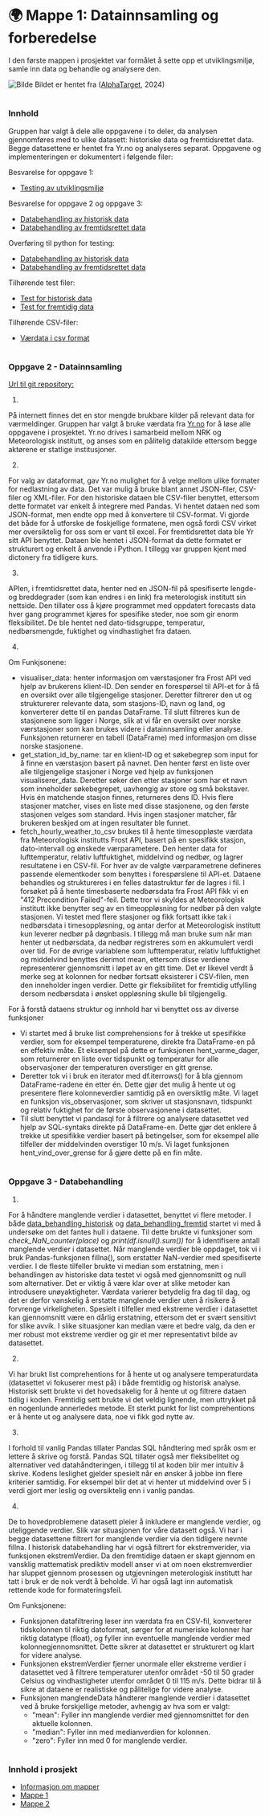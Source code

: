 
# 🌍 Mappe 1: Datainnsamling og forberedelse
I den første mappen i prosjektet var formålet å sette opp et utviklingsmiljø, samle inn data og behandle og analysere den. 

![Bilde](/resources/Bilde2.webp)
Bildet er hentet fra ([AlphaTarget](https://alphatarget.com/resources/a-primer-on-artificial-intelligence/), 2024)



#
### Innhold 
Gruppen har valgt å dele alle oppgavene i to deler, da analysen gjennomføres med to ulike datasett: historiske data og fremtidsrettet data. Begge datasettene er hentet fra Yr.no og analyseres separat. Oppgavene og implementeringen er dokumentert i følgende filer: 

Besvarelse for oppgave 1:
- [Testing av utviklingsmiljø](/src/mappe1/utviklingsmiljø.ipynb)

Besvarelse for oppgave 2 og oppgave 3:
- [Databehandling av historisk data](/src/mappe1/data_behandling_historisk.ipynb)
- [Databehandling av fremtidsrettet data](/src/mappe1/data_behandling_fremtid.ipynb)

Overføring til python for testing:
- [Databehandling av historisk data](/src/mappe1/API_historisk.py)
- [Databehandling av fremtidsrettet data](/src/mappe1/API_fremtid.py)

Tilhørende test filer:
- [Test for historisk data](/tests/test_APIhistorisk.py)
- [Test for fremtidig data](/tests/test_APIfremtid.py)

Tilhørende CSV-filer:
- [Værdata i csv format](/data/weather_data.csv)




#
### Oppgave 2 - Datainnsamling

[Url til git repository:](https://github.com/nhstorbe/Prosjekt-Anvendt-)

1) 
På internett finnes det en stor mengde brukbare kilder på relevant data for værmeldinger. Gruppen har valgt å bruke værdata fra [Yr.no](https://hjelp.yr.no/hc/no/articles/206550539-Om-Yr) for å løse alle oppgavene i prosjektet. Yr.no drives i samarbeid mellom NRK og Meteorologisk institutt, og anses som en pålitelig datakilde ettersom begge aktørene er statlige institusjoner. 

2) 
For valg av dataformat, gav Yr.no mulighet for å velge mellom ulike formater for nedlastning av data. Det var mulig å bruke blant annet JSON-filer, CSV-filer og XML-filer. For den historiske dataen ble CSV-filer benyttet, ettersom dette formatet var enkelt å integrere med Pandas. Vi hentet dataen ned som JSON-format, men endte opp med å konvertere til CSV-format. Vi gjorde det både for å utforske de foskjellige formatene, men også fordi CSV virket mer oversiktelig for oss som er vant til excel. 
For fremtidsrettet data ble Yr sitt API benyttet. Dataen ble hentet i JSON-format da dette formatet er strukturert og enkelt å anvende i Python. I tillegg var gruppen kjent med dictonery fra tidligere kurs. 

3) 
APIen, i fremtidsrettet data, henter ned en JSON-fil på spesifiserte lengde- og breddegrader (som kan endres i en link) fra meterologisk institutt sin nettside. Den tillater oss å kjøre programmet med oppdatert forecasts data hver gang programmet kjøres for spesifike steder, noe som gir enorm fleksibilitet. De ble hentet ned dato-tidsgruppe, temperatur, nedbørsmengde, fuktighet og vindhastighet fra dataen. 

4) 
Om Funkjsonene:
- visualiser_data: henter informasjon om værstasjoner fra Frost API ved hjelp av brukerens klient-ID. Den sender en forespørsel til API-et for å få en oversikt over alle tilgjengelige stasjoner. Deretter filtrerer den ut og strukturerer relevante data, som stasjons-ID, navn og land, og konverterer dette til en pandas DataFrame. Til slutt filtreres kun de stasjonene som ligger i Norge, slik at vi får en oversikt over norske værstasjoner som kan brukes videre i datainnsamling eller analyse. Funksjonen returnerer en tabell (DataFrame) med informasjon om disse norske stasjonene.
- get_station_id_by_name: tar en klient-ID og et søkebegrep som input for å finne en værstasjon basert på navnet. Den henter først en liste over alle tilgjengelige stasjoner i Norge ved hjelp av funksjonen visualiserer_data. Deretter søker den etter stasjoner som har et navn som inneholder søkebegrepet, uavhengig av store og små bokstaver. Hvis én matchende stasjon finnes, returneres dens ID. Hvis flere stasjoner matcher, vises en liste med disse stasjonene, og den første stasjonen velges som standard. Hvis ingen stasjoner matcher, får brukeren beskjed om at ingen resultater ble funnet.
- fetch_hourly_weather_to_csv brukes til å hente timesoppløste værdata fra Meteorologisk institutts Frost API, basert på en spesifikk stasjon, dato-intervall og ønskede værparametere. Den henter data for lufttemperatur, relativ luftfuktighet, middelvind og nedbør, og lagrer resultatene i en CSV-fil. For hver av de valgte værparametrene defineres passende elementkoder som benyttes i forespørslene til API-et. Dataene behandles og struktureres i en felles datastruktur før de lagres i fil.
I forsøket på å hente timesbaserte nedbørsdata fra Frost API fikk vi en "412 Precondition Failed"-feil. Dette tror vi skyldes at Meteorologisk institutt ikke benytter seg av en timeoppløsning for nedbør på den valgte stasjonen. Vi testet med flere stasjoner og fikk fortsatt ikke tak i nedbørsdata i timesoppløsning, og antar derfor at Meteorologisk institutt kun leverer nedbør på døgnbasis. I tillegg må man bruke sum når man henter ut nedbørsdata, da nedbør registreres som en akkumulert verdi over tid. For de øvrige variablene som lufttemperatur, relativ luftfuktighet og middelvind benyttes derimot mean, ettersom disse verdiene representerer gjennomsnitt i løpet av en gitt time. Det er likevel verdt å merke seg at kolonnen for nedbør fortsatt eksisterer i CSV-filen, men den inneholder ingen verdier. Dette gir fleksibilitet for fremtidig utfylling dersom nedbørsdata i ønsket oppløsning skulle bli tilgjengelig.

For å forstå dataens struktur og innhold har vi benyttet oss av diverse funksjoner 
- Vi startet med å bruke list comprehensions for å trekke ut spesifikke verdier, som for eksempel temperaturene, direkte fra DataFrame-en på en effektiv måte. Et eksempel på dette er funksjonen hent_varme_dager, som returnerer en liste over tidspunkt og temperatur for alle observasjoner der temperaturen overstiger en gitt grense.
- Deretter tok vi i bruk en iterator med df.iterrows() for å bla gjennom DataFrame-radene én etter én. Dette gjør det mulig å hente ut og presentere flere kolonneverdier samtidig på en oversiktlig måte. Vi laget en funksjon vis_observasjoner, som skriver ut stasjonsnavn, tidspunkt og relativ fuktighet for de første observasjonene i datasettet.
- Til slutt benyttet vi pandasql for å filtrere og analysere datasettet ved hjelp av SQL-syntaks direkte på DataFrame-en. Dette gjør det enklere å trekke ut spesifikke verdier basert på betingelser, som for eksempel alle tilfeller der middelvinden overstiger 10 m/s. Vi laget funksjonen hent_vind_over_grense for å gjøre dette på en fin måte.
 
#
### Oppgave 3 - Databehandling
1) 
For å håndtere manglende verdier i datasettet, benyttet vi flere metoder. I både [data_behandling_historisk](/src/Mappe%201/data_behandling_historisk.ipynb) og [data_behandling_fremtid](/src/Mappe%201/data_behandling_fremtid.ipynb) startet vi med å undersøke om det fantes hull i dataene. Til dette brukte vi funksjoner som _check_NaN_counter(place)_ og _print(df.isnull().sum())_ for å identifisere antall manglende verdier i datasettet. Når manglende verdier ble oppdaget, tok vi i bruk Pandas-funksjonen fillna(), som erstatter NaN-verdier med spesifiserte verdier. I de fleste tilfeller brukte vi median som erstatning, men i behandlingen av historiske data testet vi også med gjennomsnitt og null som alternativer. Det er viktig å være klar over at slike metoder kan introdusere unøyaktigheter. Værdata varierer betydelig fra dag til dag, og det er derfor vanskelig å erstatte manglende verdier uten å risikere å forvrenge virkeligheten. Spesielt i tilfeller med ekstreme verdier i datasettet kan gjennomsnitt være en dårlig erstatning, ettersom det er svært sensitivt for slike avvik. I slike situasjoner kan median være et bedre valg, da den er mer robust mot ekstreme verdier og gir et mer representativt bilde av datasettet.


2) 
Vi har brukt list comprehentions for å hente ut og analysere temperaturdata (datasettet vi fokuserer mest på) i både fremtidig og historisk analyse. Historisk sett brukte vi det hovedsakelig for å hente ut og filtrere dataen tidlig i koden. Fremtidig sett brukte vi det veldig lignende, men uttrykket på en nogenlunde annerledes metode. Et sterkt punkt for list comprehentions er å hente ut og analysere data, noe vi fikk god nytte av. 

3) 
I forhold til vanlig Pandas tillater Pandas SQL håndtering med språk osm er lettere å skrive og forstå. Pandas SQL tillater også mer fleksibelitet og alternativer ved datahåndteringen, i tillegg til at koden blir mer intuitiv å skrive. Kodens leslighet gjelder spesielt når en ønsker å jobbe inn flere kriterier samtidig. For eksempel blir det at vi henter ut middelvind over 5 i verdi gjort mer leslig og oversiktelig enn i vanlig pandas. 

4) 
De to hovedproblemene datasett pleier å inkludere er manglende verdier, og uteliggende verdier. Slik var situasjonen for våre datasett også. Vi har i begge datasettene filtrert for manglende verdier via den tidligere nevnte fillna. I historisk databehandling har vi også filtrert for ekstremverider, via funksjonen ekstremVerdier. Da den fremtidige dataen er skapt gjennom en vansklig mattematisk prediktiv modell anser vi at om noen ekstremverdier har sluppet gjennom prosessen og utgjevningen meterologisk institutt har tatt i bruk er de nok verdt å beholde. Vi har også lagt inn automatisk rettende kode for formateringsfeil.

Om Funksjonene:
- Funksjonen datafiltrering leser inn værdata fra en CSV-fil, konverterer tidskolonnen til riktig datoformat, sørger for at numeriske kolonner har riktig datatype (float), og fyller inn eventuelle manglende verdier med kolonnegjennomsnittet. Dette sikrer at datasettet er strukturert og klart for videre analyse.
- Funksjonen ekstremVerdier fjerner unormale eller ekstreme verdier i datasettet ved å filtrere temperaturer utenfor området -50 til 50 grader Celsius og vindhastigheter utenfor området 0 til 115 m/s. Dette bidrar til å sikre at dataene er realistiske og pålitelige for videre analyse.
- Funksjonen manglendeData håndterer manglende verdier i datasettet ved å bruke forskjellige metoder, avhengig av hva som er valgt:
    - "mean": Fyller inn manglende verdier med gjennomsnittet for den aktuelle kolonnen.
    - "median": Fyller inn med medianverdien for kolonnen.
    - "zero": Fyller inn med 0 for manglende verdier.





#
### Innhold i prosjekt
- [Informasjon om mapper](/README.md)
- [Mappe 1](/src/Mappe%201/README.md)
- [Mappe 2](/src/Mappe%202/README.md)




 
